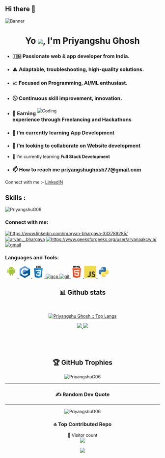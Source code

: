 
## Hi there 👋

<!--
**PriyangshuG06/PriyangshuG06** is a ✨ _special_ ✨ repository because its `README.md` (this file) appears on your GitHub profile.

Here are some ideas to get you started:

- 🔭 I’m currently working on ...
- 
- 👯 I’m looking to collaborate on ...
- 🤔 I’m looking for help with ...
- 💬 Ask me about ...
- 📫 How to reach me: ...
- 😄 Pronouns: ...
- ⚡ Fun fact: ...
-->
<img align="centre" alt="Banner" src="https://img.freepik.com/free-vector/programmer-typographic-header-idea-coding-testing-writing-program-using-internet-different-software-website-development-optimization-isolated-vector-illustration_613284-970.jpg?w=1380&t=st=1695566586~exp=1695567186~hmac=c2cbe69598f0fc2832b96e6e3874378558ad74ad41546baa03baafda9d79e843" />

<h1 align="center">Yo <img src="https://raw.githubusercontent.com/MartinHeinz/MartinHeinz/master/wave.gif" width="35px">, I'm Priyangshu Ghosh</h1>


+ ### 🇮🇳 Passionate web & app developer from India.
  
+ ### ⚠️ Adaptable, troubleshooting, high-quality solutions.
  
+ ### 📈 Focused on Programming, AI/ML enthusiast.
  
+ ### 🕥 Continuous skill improvement, innovation.

<img align="right" alt="Coding" width="400" src="https://cdn.dribbble.com/users/1162077/screenshots/3848914/programmer.gif" />

- ### 🧠 Earning experience through **Freelancing** and **Hackathons**

- ### 🌱 I’m currently learning **App Development**

- ### 👯 I’m looking to collaborate on **Website development**

+ 🌱 I’m currently learning **Full Stack Development**
  



+ ### 📫 How to reach me **priyangshughosh77@gmail.com**


Connect with me :-
<a href="https://www.linkedin.com/in/priyangshu-ghosh-11589327a/">LinkedIN</a>

</a>
<p align="left">
</p>


<h2 align="left">Skills :</h2>

<p align="left"> <img src="https://komarev.com/ghpvc/?username=PriyangshuG06&label=Profile%20views&color=0e75b6&style=flat" alt="PriyangshuG06" /> </p>



<h3 align="left">Connect with me:</h3>
<p align="left">
<a href="https://www.linkedin.com/in/priyangshu-ghosh-11589327a/" target="blank"><img align="center" src="https://raw.githubusercontent.com/rahuldkjain/github-profile-readme-generator/master/src/images/icons/Social/linked-in-alt.svg" alt="https://www.linkedin.com/in/aryan-bhargava-333789285/" height="30" width="40" /></a>
<a href="https://instagram.com/itzme.priyangshu" target="blank"><img align="center" src="https://raw.githubusercontent.com/rahuldkjain/github-profile-readme-generator/master/src/images/icons/Social/instagram.svg" alt="aryan._.bhargava" height="30" width="40" /></a>
<a href="https://auth.geeksforgeeks.org/user/https://www.geeksforgeeks.org/user/priyangshupd5///www.geeksforgeeks.org/user/aryanaakcwla/" target="blank"><img align="center" src="https://raw.githubusercontent.com/rahuldkjain/github-profile-readme-generator/master/src/images/icons/Social/geeks-for-geeks.svg" alt="https://www.geeksforgeeks.org/user/aryanaakcwla/" height="30" width="40" /></a>
  <a align="center" href="mailto:priyangshughosh77@gmail.com">
    <img align="center" src="https://github.com/keikomori/icons-badges/blob/master/badges/Gmail/gmail.svg" alt="gmail" />
  </a>
</p>

<h3 align="left">Languages and Tools:</h3>
<p align="left"> <a href="https://developer.android.com" target="_blank" rel="noreferrer"> <img src="https://raw.githubusercontent.com/devicons/devicon/master/icons/android/android-original-wordmark.svg" alt="android" width="40" height="40"/> </a> <a href="https://www.cprogramming.com/" target="_blank" rel="noreferrer"> <img src="https://raw.githubusercontent.com/devicons/devicon/master/icons/c/c-original.svg" alt="c" width="40" height="40"/> </a> <a href="https://www.w3schools.com/css/" target="_blank" rel="noreferrer"> <img src="https://raw.githubusercontent.com/devicons/devicon/master/icons/css3/css3-original-wordmark.svg" alt="css3" width="40" height="40"/> </a> <a href="https://cloud.google.com" target="_blank" rel="noreferrer"> <img src="https://www.vectorlogo.zone/logos/google_cloud/google_cloud-icon.svg" alt="gcp" width="40" height="40"/> </a> <a href="https://git-scm.com/" target="_blank" rel="noreferrer"> <img src="https://www.vectorlogo.zone/logos/git-scm/git-scm-icon.svg" alt="git" width="40" height="40"/> </a> <a href="https://www.w3.org/html/" target="_blank" rel="noreferrer"> <img src="https://raw.githubusercontent.com/devicons/devicon/master/icons/html5/html5-original-wordmark.svg" alt="html5" width="40" height="40"/> </a> <a href="https://developer.mozilla.org/en-US/docs/Web/JavaScript" target="_blank" rel="noreferrer"> <img src="https://raw.githubusercontent.com/devicons/devicon/master/icons/javascript/javascript-original.svg" alt="javascript" width="40" height="40"/> </a> <a href="https://www.python.org" target="_blank" rel="noreferrer"> <img src="https://raw.githubusercontent.com/devicons/devicon/master/icons/python/python-original.svg" alt="python" width="40" height="40"/> </a> </p>

<div>
    <h2 align="center"> 📊 Github stats </h2>
      <br/>
        <p align="center">
          <a href="https://github.com/PriyangshuG06/">
          <img src="https://github-readme-stats.vercel.app/api/top-langs/?username=PriyangshuG06&langs_count=6&theme=gruvbox&layout=compact&hide_border=true" alt=" Priyangshu Ghosh :: Top Langs" /></a>
        </p>
        <p align="center">
          <a href="https://github.com/aryanb1906/">
          <img width="49.5%" src="https://github-readme-stats.vercel.app/api?username=PriyangshuG06&show_icons=true&theme=gruvbox&hide_border=true" />
          <img width="49.5%" src="https://github-readme-streak-stats.herokuapp.com/?user=PriyangshuG06&theme=gruvbox&hide_border=true" />
          </a>
       </p>
     <br>
     <br/>
  </div> 

<br/>

<h2 align="center">
  🏆 GitHub Trophies
</h2>

<!-- ## 🏆 GitHub Trophies -->
<div align="center">
  <p>
    <img src="https://github-profile-trophy.vercel.app/?username=PriyangshuG06&theme=radical&no-frame=true&no-bg=false&margin-w=4" alt="PriyangshuG06" />
  </p>
 </div> 
<!-- --- -->
<!-- ### ✍️ Random Dev Quote
![](https://quotes-github-readme.vercel.app/api?type=vetical&theme=radical) -->

---
<h3 align="center">
  ✍️ Random Dev Quote
</h3>
<hr>
<div align="center">
  <p>
    <img src="https://quotes-github-readme.vercel.app/api?type=vetical&theme=merko" alt="PriyangshuG06" />
  </p>
 </div> 

 <h3 align="center">
    🔝 Top Contributed Repo
  </h3>
 

<p align="center"> 
  🤝 Visitor count<br>
  <img src="https://profile-counter.glitch.me/PriyangshuG06/count.svg" />
</p>

<p align="center" width="100%">
  <img src="https://capsule-render.vercel.app/api?type=waving&color=gradient&height=60&section=footer&width=100"/>
</p>






